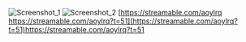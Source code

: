 
![Screenshot_1](https://github.com/Theordernarkoz/-Rust-Script-/assets/77937150/1e9c3f0b-f251-41f7-bb62-4a20d8324797)
![Screenshot_2](https://github.com/Theordernarkoz/-Rust-Script-/assets/77937150/db9f3b39-296a-4e5d-aebf-cfd66750cb57)
[[https://streamable.com/aoylrq
](https://streamable.com/aoylrq?t=51)https://streamable.com/aoylrq?t=51](https://streamable.com/aoylrq?t=51)https://streamable.com/aoylrq?t=51
